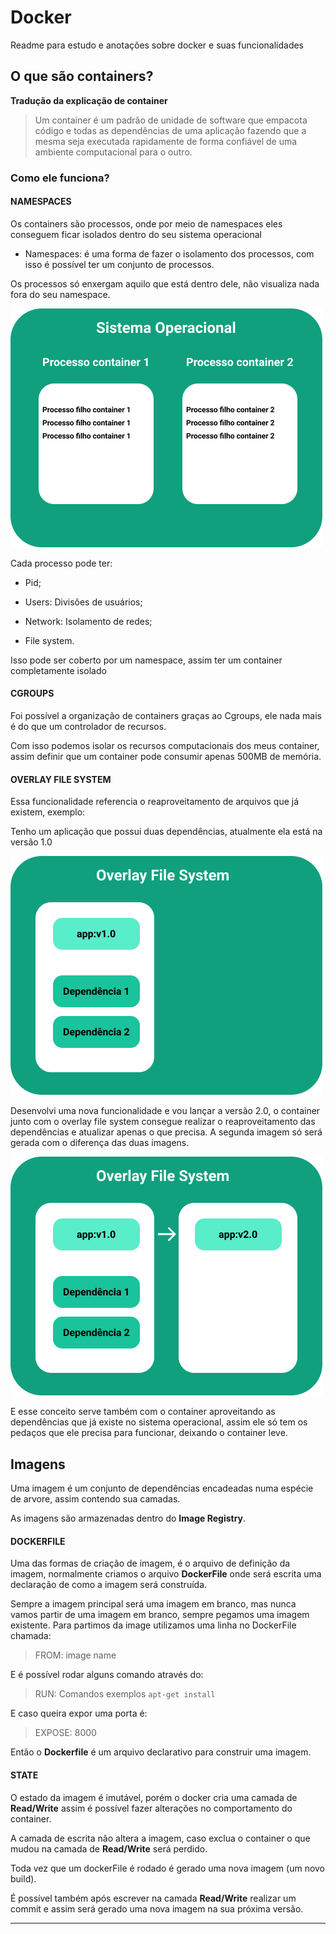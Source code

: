 # Docker

Readme para estudo e anotações sobre docker e suas funcionalidades

## O que são containers?

**Tradução da explicação de container**

> Um container é um padrão de unidade de software que empacota código e todas as dependências de uma aplicação fazendo que a mesma seja executada rapidamente de forma confiável de uma ambiente computacional para o outro.

### Como ele funciona?

#### NAMESPACES

Os containers são processos, onde por meio de namespaces eles conseguem ficar isolados dentro do seu sistema operacional

- Namespaces: é uma forma de fazer o isolamento dos processos, com isso é possível ter um conjunto de processos.

Os processos só enxergam aquilo que está dentro dele, não visualiza nada fora do seu namespace.

![Namespace](docs/img/namespace.png)

Cada processo pode ter:

- Pid;

- Users: Divisões de usuários;

- Network: Isolamento de redes;

- File system.

Isso pode ser coberto por um namespace, assim ter um container completamente isolado

#### CGROUPS

Foi possível a organização de containers graças ao Cgroups, ele nada mais é do que um controlador de recursos.

Com isso podemos isolar os recursos computacionais dos meus container, assim definir que um container pode consumir apenas 500MB de memória.

#### OVERLAY FILE SYSTEM

Essa funcionalidade referencia o reaproveitamento de arquivos que já existem, exemplo:

Tenho um aplicação que possui duas dependências, atualmente ela está na versão 1.0

![Overlay 1](docs/img/overlay1.png)

Desenvolvi uma nova funcionalidade e vou lançar a versão 2.0, o container junto com o overlay file system consegue realizar o reaproveitamento das dependências e atualizar apenas o que precisa. A segunda imagem só será gerada com o diferença das duas imagens.

![Overlay 1](docs/img/overlay2.png)

E esse conceito serve também com o container aproveitando as dependências que já existe no sistema operacional, assim ele só tem os pedaços que ele precisa para funcionar, deixando o container leve.

## Imagens

Uma imagem é um conjunto de dependências encadeadas numa espécie de arvore, assim contendo sua camadas.

As imagens são armazenadas dentro do **Image Registry**.

#### DOCKERFILE

Uma das formas de criação de imagem, é o arquivo de definição da imagem, normalmente criamos o arquivo **DockerFile** onde será escrita uma declaração de como a imagem será construída.

Sempre a imagem principal será uma imagem em branco, mas nunca vamos partir de uma imagem em branco, sempre pegamos uma imagem existente. Para partimos da image utilizamos uma linha no DockerFile chamada:

> FROM: image name

E é possível rodar alguns comando através do:

> RUN: Comandos exemplos `apt-get install`

E caso queira expor uma porta é:

> EXPOSE: 8000

Então o **Dockerfile** é um arquivo declarativo para construir uma imagem.

#### STATE

O estado da imagem é imutável, porém o docker cria uma camada de **Read/Write** assim é possível fazer alterações no comportamento do container.

A camada de escrita não altera a imagem, caso exclua o container o que mudou na camada de **Read/Write** será perdido.

Toda vez que um dockerFile é rodado é gerado uma nova imagem (um novo build).

É possível também após escrever na camada **Read/Write** realizar um commit e assim será gerado uma nova imagem na sua próxima versão.

---
